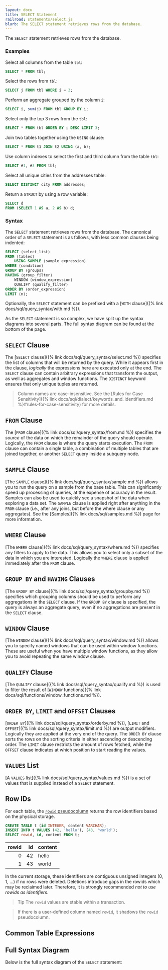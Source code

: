 ```yaml
---
layout: docu
title: SELECT Statement
railroad: statements/select.js
blurb: The SELECT statement retrieves rows from the database.
---
```


The `SELECT` statement retrieves rows from the database.

### Examples

Select all columns from the table `tbl`:

```sql
SELECT * FROM tbl;
```

Select the rows from `tbl`:

```sql
SELECT j FROM tbl WHERE i = 3;
```

Perform an aggregate grouped by the column `i`:

```sql
SELECT i, sum(j) FROM tbl GROUP BY i;
```

Select only the top 3 rows from the `tbl`:

```sql
SELECT * FROM tbl ORDER BY i DESC LIMIT 3;
```

Join two tables together using the `USING` clause:

```sql
SELECT * FROM t1 JOIN t2 USING (a, b);
```

Use column indexes to select the first and third column from the table `tbl`:

```sql
SELECT #1, #3 FROM tbl;
```

Select all unique cities from the addresses table:

```sql
SELECT DISTINCT city FROM addresses;
```

Return a `STRUCT` by using a row variable:

```sql
SELECT d
FROM (SELECT 1 AS a, 2 AS b) d;
```

### Syntax

The `SELECT` statement retrieves rows from the database. The canonical order of a `SELECT` statement is as follows, with less common clauses being indented:

```sql
SELECT ⟨select_list⟩
FROM ⟨tables⟩
    USING SAMPLE ⟨sample_expression⟩
WHERE ⟨condition⟩
GROUP BY ⟨groups⟩
HAVING ⟨group_filter⟩
    WINDOW ⟨window_expression⟩
    QUALIFY ⟨qualify_filter⟩
ORDER BY ⟨order_expression⟩
LIMIT ⟨n⟩;
```

Optionally, the `SELECT` statement can be prefixed with a [`WITH` clause]({% link docs/sql/query_syntax/with.md %}).

As the `SELECT` statement is so complex, we have split up the syntax diagrams into several parts. The full syntax diagram can be found at the bottom of the page.

## `SELECT` Clause

<div id="rrdiagram3"></div>

The [`SELECT` clause]({% link docs/sql/query_syntax/select.md %}) specifies the list of columns that will be returned by the query. While it appears first in the clause, *logically* the expressions here are executed only at the end. The `SELECT` clause can contain arbitrary expressions that transform the output, as well as aggregates and window functions. The `DISTINCT` keyword ensures that only unique tuples are returned.

> Column names are case-insensitive. See the [Rules for Case Sensitivity]({% link docs/sql/dialect/keywords_and_identifiers.md %}#rules-for-case-sensitivity) for more details.

## `FROM` Clause

<div id="rrdiagram4"></div>

The [`FROM` clause]({% link docs/sql/query_syntax/from.md %}) specifies the *source* of the data on which the remainder of the query should operate. Logically, the `FROM` clause is where the query starts execution. The `FROM` clause can contain a single table, a combination of multiple tables that are joined together, or another `SELECT` query inside a subquery node.

## `SAMPLE` Clause

<div id="rrdiagram10"></div>

[The `SAMPLE` clause]({% link docs/sql/query_syntax/sample.md %}) allows you to run the query on a sample from the base table. This can significantly speed up processing of queries, at the expense of accuracy in the result. Samples can also be used to quickly see a snapshot of the data when exploring a data set. The `SAMPLE` clause is applied right after anything in the `FROM` clause (i.e., after any joins, but before the where clause or any aggregates). See the [Samples]({% link docs/sql/samples.md %}) page for more information.

## `WHERE` Clause

<div id="rrdiagram5"></div>

[The `WHERE` clause]({% link docs/sql/query_syntax/where.md %}) specifies any filters to apply to the data. This allows you to select only a subset of the data in which you are interested. Logically the `WHERE` clause is applied immediately after the `FROM` clause.

## `GROUP BY` and `HAVING` Clauses

<div id="rrdiagram6"></div>

[The `GROUP BY` clause]({% link docs/sql/query_syntax/groupby.md %}) specifies which grouping columns should be used to perform any aggregations in the `SELECT` clause. If the `GROUP BY` clause is specified, the query is always an aggregate query, even if no aggregations are present in the `SELECT` clause.

## `WINDOW` Clause

<div id="rrdiagram7"></div>

[The `WINDOW` clause]({% link docs/sql/query_syntax/window.md %}) allows you to specify named windows that can be used within window functions. These are useful when you have multiple window functions, as they allow you to avoid repeating the same window clause.

## `QUALIFY` Clause

<div id="rrdiagram11"></div>

[The `QUALIFY` clause]({% link docs/sql/query_syntax/qualify.md %}) is used to filter the result of [`WINDOW` functions]({% link docs/sql/functions/window_functions.md %}).

## `ORDER BY`, `LIMIT` and `OFFSET` Clauses

<div id="rrdiagram8"></div>

[`ORDER BY`]({% link docs/sql/query_syntax/orderby.md %}), [`LIMIT` and `OFFSET`]({% link docs/sql/query_syntax/limit.md %}) are output modifiers.
Logically they are applied at the very end of the query.
The `ORDER BY` clause sorts the rows on the sorting criteria in either ascending or descending order.
The `LIMIT` clause restricts the amount of rows fetched, while the `OFFSET` clause indicates at which position to start reading the values.

## `VALUES` List

<div id="rrdiagram9"></div>

[A `VALUES` list]({% link docs/sql/query_syntax/values.md %}) is a set of values that is supplied instead of a `SELECT` statement.

## Row IDs

For each table, the [`rowid` pseudocolumn](https://docs.oracle.com/cd/B19306_01/server.102/b14200/pseudocolumns008.htm) returns the row identifiers based on the physical storage.

```sql
CREATE TABLE t (id INTEGER, content VARCHAR);
INSERT INTO t VALUES (42, 'hello'), (43, 'world');
SELECT rowid, id, content FROM t;
```

| rowid | id | content |
|------:|---:|---------|
| 0     | 42 | hello   |
| 1     | 43 | world   |

In the current storage, these identifiers are contiguous unsigned integers (0, 1, ...) if no rows were deleted. Deletions introduce gaps in the rowids which may be reclaimed later. Therefore, it is strongly recommended *not to use rowids as identifiers*.

> Tip The `rowid` values are stable within a transaction.

> If there is a user-defined column named `rowid`, it shadows the `rowid` pseudocolumn.

## Common Table Expressions

<div id="rrdiagram2"></div>

## Full Syntax Diagram

Below is the full syntax diagram of the `SELECT` statement:

<div id="rrdiagram"></div>
